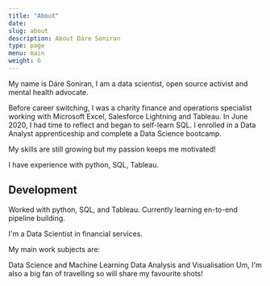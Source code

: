 ```yaml
---
title: "About"
date: 
slug: about
description: About Dáre Soniran
type: page
menu: main
weight: 6
---
```


My name is Dáre Soniran, I am a data scientist, open source activist and mental health advocate.

Before career switching, I was a charity finance and operations specialist working with Microsoft Excel, Salesforce Lightning and Tableau. In June 2020, I had time to reflect and began to self-learn SQL. I enrolled in a Data Analyst apprenticeship and complete a Data Science bootcamp.

My skills are still growing but my passion keeps me motivated!

I have experience with python, SQL, Tableau.

Development
-----------

Worked with python, SQL, and Tableau. Currently learning en-to-end pipeline building.

I'm a Data Scientist in financial services.

My main work subjects are:

Data Science and Machine Learning
Data Analysis and Visualisation
Um, I'm also a big fan of travelling so will share my favourite shots!
